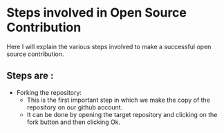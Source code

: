 # Steps involved in Open Source Contribution
Here I will explain the various steps involved to make a successful open source contribution.

## Steps are :
* Forking the repository:
    - This is the first important step in which we make the copy of the repository on our github account.
    - It can be done by opening the target repository and clicking on the fork button and then clicking Ok.
    
